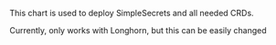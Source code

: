 This chart is used to deploy SimpleSecrets and all needed CRDs.

Currently, only works with Longhorn, but this can be easily changed
